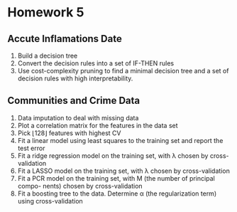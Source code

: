 # Homework 5
## Accute Inflamations Date
1. Build a decision tree
2. Convert the decision rules into a set of IF-THEN rules
3. Use cost-complexity pruning to find a minimal decision tree and a set of decision rules with high interpretability.

## Communities and Crime Data
1. Data imputation to deal with missing data
2. Plot a correlation matrix for the features in the data set
3. Pick $\lfloor 128 \rfloor$ features with highest CV
4. Fit a linear model using least squares to the training set and report the test error
5. Fit a ridge regression model on the training set, with λ chosen by cross-validation
6. Fit a LASSO model on the training set, with λ chosen by cross-validation
7. Fit a PCR model on the training set, with M (the number of principal compo- nents) chosen by cross-validation
8. Fit a boosting tree to the data. Determine α (the regularization term) using cross-validation

